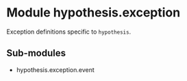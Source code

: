 Module hypothesis.exception
===========================
Exception definitions specific to ``hypothesis``.

Sub-modules
-----------
* hypothesis.exception.event